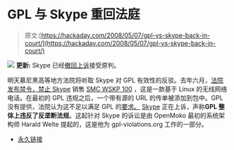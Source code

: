 # GPL 与 Skype 重回法庭

> 原文:[https://hackaday.com/2008/05/07/gpl-vs-skype-back-in-court/](https://hackaday.com/2008/05/07/gpl-vs-skype-back-in-court/)

![](../Images/5d825407efc83dffe818ef7fba0a777b.png)
**更新:** Skype 已经[撤回上诉](http://laforge.gnumonks.org/weblog/2008/05/08/#20080508-olg_muenchen-skype)接受原判。

明天慕尼黑高等地方法院将听取 Skype 对 GPL 有效性的反驳。去年六月，[法院发布禁令，禁止 Skype](http://translate.google.com/translate?u=http%3A%2F%2Fwww.golem.de%2F0707%2F53684.html&langpair=de%7Cen&hl=en&ie=UTF8) 销售 [SMC WSKP 100](http://www.smc.com/index.cfm?event=viewProduct&cid=14&scid=78&localeCode=EN%5FUSA&pid=1564) ，这是一款基于 Linux 的无线网络电话。在最初的 GPL 违规之后，一个带有源的 URL 的传单被添加到包中。GPL 没有提供，法院认为这不足以满足 GPL 的[要求。](http://www.gnu.org/licenses/old-licenses/gpl-2.0.html) [Skype](http://mahalo.com/Skype) 正在上诉，声称**GPL 整体上违反了反垄断法规**。这起针对 Skype 的诉讼是由 OpenMoko 最初的系统架构师 Harald Welte 提起的，这是他为 gpl-violations.org 工作的一部分。

*   [永久链接](http://laforge.gnumonks.org/weblog/2008/05/07/#20080507-olg_muenchen-skype)